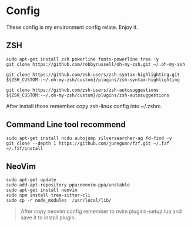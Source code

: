# Config
These config is my environment config relate.
Enjoy it.

## ZSH
```
sudo apt-get install zsh powerline fonts-powerline tree -y
git clone https://github.com/robbyrussell/oh-my-zsh.git ~/.oh-my-zsh

git clone https://github.com/zsh-users/zsh-syntax-highlighting.git ${ZSH_CUSTOM:-~/.oh-my-zsh/custom}/plugins/zsh-syntax-highlighting

git clone https://github.com/zsh-users/zsh-autosuggestions ${ZSH_CUSTOM:-~/.oh-my-zsh/custom}/plugins/zsh-autosuggestions

```

After install those remember copy zsh-linux config into ~/.zshrc.

## Command Line tool recommend
```
sudo apt-get install ncdu autojump silversearcher-ag fd-find -y
git clone --depth 1 https://github.com/junegunn/fzf.git ~/.fzf
~/.fzf/install
```

##  NeoVim
```
sudo apt-get update
sudo add-apt-repository ppa:neovim-ppa/unstable
sudo apt-get install neovim
sudo npm install tree-sitter-cli
sudo cp -r node_modules  /usr/local/lib/
```
> After copy neovim config remember to nvim  plugins-setup.lua and save it to install plugin.

